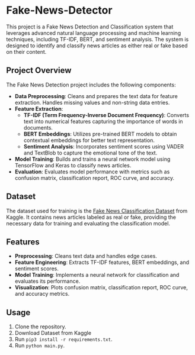 # Fake-News-Detector
This project is a Fake News Detection and Classification system that leverages advanced natural language processing and machine learning techniques, including TF-IDF, BERT, and sentiment analysis. The system is designed to identify and classify news articles as either real or fake based on their content.

## Project Overview

The Fake News Detection project includes the following components:

- **Data Preprocessing**: Cleans and prepares the text data for feature extraction. Handles missing values and non-string data entries.
- **Feature Extraction**:
  - **TF-IDF (Term Frequency-Inverse Document Frequency)**: Converts text into numerical features capturing the importance of words in documents.
  - **BERT Embeddings**: Utilizes pre-trained BERT models to obtain contextual embeddings for better text representation.
  - **Sentiment Analysis**: Incorporates sentiment scores using VADER and TextBlob to capture the emotional tone of the text.
- **Model Training**: Builds and trains a neural network model using TensorFlow and Keras to classify news articles.
- **Evaluation**: Evaluates model performance with metrics such as confusion matrix, classification report, ROC curve, and accuracy.

## Dataset

The dataset used for training is the [Fake News Classification Dataset](https://www.kaggle.com/datasets/saurabhshahane/fake-news-classification) from Kaggle. It contains news articles labeled as real or fake, providing the necessary data for training and evaluating the classification model.


## Features

- **Preprocessing**: Cleans text data and handles edge cases.
- **Feature Engineering**: Extracts TF-IDF features, BERT embeddings, and sentiment scores.
- **Model Training**: Implements a neural network for classification and evaluates its performance.
- **Visualization**: Plots confusion matrix, classification report, ROC curve, and accuracy metrics.


## Usage

1. Clone the repository.
2. Download Dataset from Kaggle
3. Run `pip3 install -r requirements.txt`.
4. Run `python main.py`.
